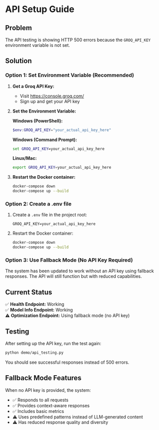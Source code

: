 # API Setup Guide

## Problem
The API testing is showing HTTP 500 errors because the `GROQ_API_KEY` environment variable is not set.

## Solution

### Option 1: Set Environment Variable (Recommended)

1. **Get a Groq API Key:**
   - Visit https://console.groq.com/
   - Sign up and get your API key

2. **Set the Environment Variable:**

   **Windows (PowerShell):**
   ```powershell
   $env:GROQ_API_KEY="your_actual_api_key_here"
   ```

   **Windows (Command Prompt):**
   ```cmd
   set GROQ_API_KEY=your_actual_api_key_here
   ```

   **Linux/Mac:**
   ```bash
   export GROQ_API_KEY=your_actual_api_key_here
   ```

3. **Restart the Docker container:**
   ```bash
   docker-compose down
   docker-compose up --build
   ```

### Option 2: Create a .env file

1. Create a `.env` file in the project root:
   ```
   GROQ_API_KEY=your_actual_api_key_here
   ```

2. Restart the Docker container:
   ```bash
   docker-compose down
   docker-compose up --build
   ```

### Option 3: Use Fallback Mode (No API Key Required)

The system has been updated to work without an API key using fallback responses. The API will still function but with reduced capabilities.

## Current Status

✅ **Health Endpoint:** Working  
✅ **Model Info Endpoint:** Working  
⚠️ **Optimization Endpoint:** Using fallback mode (no API key)

## Testing

After setting up the API key, run the test again:

```bash
python demo/api_testing.py
```

You should see successful responses instead of 500 errors.

## Fallback Mode Features

When no API key is provided, the system:
- ✅ Responds to all requests
- ✅ Provides context-aware responses
- ✅ Includes basic metrics
- ⚠️ Uses predefined patterns instead of LLM-generated content
- ⚠️ Has reduced response quality and diversity 